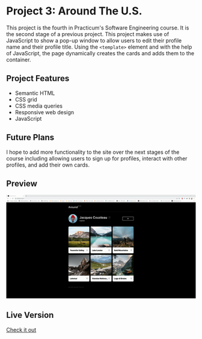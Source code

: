 # Project 3: Around The U.S.

This project is the fourth in Practicum's Software Engineering course. It is the second stage of a previous project. This project makes use of JavaScript to show a pop-up window to allow users to edit their profile name and their profile title. Using the `<template>` element and with the help of JavaScript, the page dynamically creates the cards and adds them to the container.

## Project Features

- Semantic HTML
- CSS grid
- CSS media queries
- Responsive web design
- JavaScript

## Future Plans

I hope to add more functionality to the site over the next stages of the course including allowing users to sign up for profiles, interact with other profiles, and add their own cards.

## Preview

<img src="./images/project-4.gif">

## Live Version

<a href="https://skwisgaarr8-9.github.io/se_project_aroundtheus/">Check it out</a>
